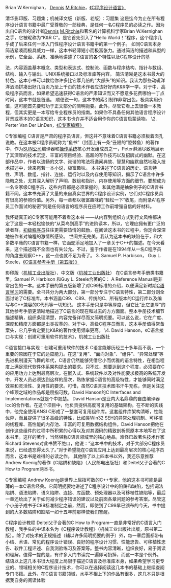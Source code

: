  Brian W.Kernighan， [Dennis](https://www.baidu.com/s?wd=Dennis&tn=SE_PcZhidaonwhc_ngpagmjz&rsv_dl=gh_pc_zhidao) [M.Ritchie](https://www.baidu.com/s?wd=M.Ritchie&tn=SE_PcZhidaonwhc_ngpagmjz&rsv_dl=gh_pc_zhidao)，[《C程序设计语言》](https://www.baidu.com/s?wd=%E3%80%8AC%E7%A8%8B%E5%BA%8F%E8%AE%BE%E8%AE%A1%E8%AF%AD%E8%A8%80%E3%80%8B&tn=SE_PcZhidaonwhc_ngpagmjz&rsv_dl=gh_pc_zhidao)

清华影印版、习题集；机械译文版（新版、老版）：习题集
这是迄今为止在所有程序设计语言书籍中最广受尊敬的一部经典，是任何一名C程序员的必读之作。因为出自C语言的设计者[Dennis](https://www.baidu.com/s?wd=Dennis&tn=SE_PcZhidaonwhc_ngpagmjz&rsv_dl=gh_pc_zhidao) [M.Ritchie](https://www.baidu.com/s?wd=M.Ritchie&tn=SE_PcZhidaonwhc_ngpagmjz&rsv_dl=gh_pc_zhidao)和著名的计算机科学家Brian W.Kernighan之手，它被昵称为“K&R C”。是它首先引入了“Hello World！”程序，这个程序几乎成了后来任何一本入门性程序设计语言书籍中的第一个例子。
如同C语言本身简洁紧凑而极具威力一样，这本书轻薄短小而极富张力。通过简洁的描述和典型的示例，它全面、系统、准确地讲述了C语言的各个特性以及C程序设计的基

法，内容涵盖基本概念、类型和表达式、控制流、函数与程序结构、指针与数组、结构、输入与输出、UNIX系统接口以及标准库等内容。
简洁清晰是这本书最大的特色。这本小书可以教给你许多比它厚几倍的“大部头”的知识。我认为那些动辄洋洋洒洒拼凑出好几百页乃至上千页的技术作者应该好好向K&R学一学。对于中、高级程序员而言，如果希望迅速获得C语言的严肃知识而又不愿意多花费哪怕一丁点时间，这本书就是首选。
顺便说一句，这本书的索引制作非常出色，极具实用价值，这可能首先要归功于正文部分的简明扼要。此外，尽管它看上去很像一本教程，但其实更是一本写给专业程序员的指南。如果你不具备任何其他语言程序设计背景或基本的C语言知识，这本书也许并不适合用作你的C语言启蒙读物。
\2. Perter Van Der LinDen，[《C专家编程》](https://www.baidu.com/s?wd=%E3%80%8AC%E4%B8%93%E5%AE%B6%E7%BC%96%E7%A8%8B%E3%80%8B&tn=SE_PcZhidaonwhc_ngpagmjz&rsv_dl=gh_pc_zhidao)

C专家编程
C语言是严肃的程序员语言，但这并不意味着C语言书籍必须板着面孔说教。在这本被C程序员昵称为“鱼书”（封面上有一条“丑陋的”腔棘鱼）的著作中，作为[SUN公司](https://www.baidu.com/s?wd=SUN%E5%85%AC%E5%8F%B8&tn=SE_PcZhidaonwhc_ngpagmjz&rsv_dl=gh_pc_zhidao)编译器和[操作系统](https://www.baidu.com/s?wd=%E6%93%8D%E4%BD%9C%E7%B3%BB%E7%BB%9F&tn=SE_PcZhidaonwhc_ngpagmjz&rsv_dl=gh_pc_zhidao)核心开发组成员之一，Peter淋漓尽致地展示了其深厚的技术沉淀、丰富的项目经验、高超的写作技巧以及招牌式的幽默。在这部作品中，作者以流畅的文字、诙谐的笔法将逸闻典故、智慧和幽默自然地融入技术描述中，读来宛若一本小说，极富趣味。 本书讲述了C语言的历史、语言特性、声明、数组、指针、连接、运行时以及内存使用等知识，揭示了C语言中许多隐晦之处，尤其深入解析了声明、数组和指针、内存使用等方面的细节。要想成为一名专家级C程序员，这些内容都是必须掌握的。和其他满是抽象例子的C语言书籍不同，这本书充满了大量的来自真实世界的C程序设计实例，它们对C程序员具有很高的参照价值。另外，每一章都以极富趣味的“轻松一下”收尾，而附录A“程序员工作面试的秘密”则是任何语言的程序员在应聘工作前增强自信的好材料。

我怀疑真正的C专家可能用不着看这本书 ——从内容到组织方式到行文风格都决定了这是一本轻松愉快的“从菜鸟到高手”的进阶读本，所以，它理应拥有更广泛的读者群。[初级程序员](https://www.baidu.com/s?wd=%E5%88%9D%E7%BA%A7%E7%A8%8B%E5%BA%8F%E5%91%98&tn=SE_PcZhidaonwhc_ngpagmjz&rsv_dl=gh_pc_zhidao)往往更需要热情的鼓励，在阅读这本书的过程中，你定会深深地被作者对编程的激情所感染。
世间并无完美。我认为这本书的缺陷在于，和大多数平庸的C语言书籍一样，它画蛇添足地加入了一章关于C++的描述。在今天看来，这个描述既不全面也有失公允。不过，鉴于作者是在1994年从一名C程序员的角度去观察C++，这一点也就不足为奇了。 3. Samuel P. Harbison， Guy L. Steele，[《C语言参考手册（第五版）》](https://www.baidu.com/s?wd=%E3%80%8AC%E8%AF%AD%E8%A8%80%E5%8F%82%E8%80%83%E6%89%8B%E5%86%8C%EF%BC%88%E7%AC%AC%E4%BA%94%E7%89%88%EF%BC%89%E3%80%8B&tn=SE_PcZhidaonwhc_ngpagmjz&rsv_dl=gh_pc_zhidao)

影印版（[机械工业出版社](https://www.baidu.com/s?wd=%E6%9C%BA%E6%A2%B0%E5%B7%A5%E4%B8%9A%E5%87%BA%E7%89%88%E7%A4%BE&tn=SE_PcZhidaonwhc_ngpagmjz&rsv_dl=gh_pc_zhidao)）、中文版（[机械工业出版社](https://www.baidu.com/s?wd=%E6%9C%BA%E6%A2%B0%E5%B7%A5%E4%B8%9A%E5%87%BA%E7%89%88%E7%A4%BE&tn=SE_PcZhidaonwhc_ngpagmjz&rsv_dl=gh_pc_zhidao)）
在C语言参考手册类书籍里，Samuel P. Harbison 和Guy L. Steele合著的C： A Reference Manual是非常出色的一本。这本手册的第五版新增了对C99标准的介绍，以便满足新时期[C语言学习](https://www.baidu.com/s?wd=C%E8%AF%AD%E8%A8%80%E5%AD%A6%E4%B9%A0&tn=SE_PcZhidaonwhc_ngpagmjz&rsv_dl=gh_pc_zhidao)的需要。全书共分为两大部分，第一部分专注于C语言特性，第二部分则全面讨论了C标准库。本书涵盖C99、C89、传统的C、所有版本的C运行库以及编写与C++兼容的C代码等一切知识。
这本手册只是中等厚度，但它比“比它更厚”的其他参考手册更清晰地描述了C语言的现在和过去的方方面面。整本手册技术细节描述精确，组织条理清楚，内容完备详尽而又简明扼要。可以这么说，它在广度、深度和精度方面都是出类拔萃的。对于中、高级C程序员而言，这本手册值得常备案头，它几乎肯定要比K&R的著作使用频率更高。
\4. David Hanson，《C语言接口与实现：创建可重用软件的技术》，机械工业出版社

C语言接口与实现：创建可重用软件的技术
C语言能够历经三十多年而不衰，一个重要的原因在于它的适应能力。在这“复用”、“面向对象”、“组件”、“异常处理”等先进机制漫天飞舞的年代，C语言仍然能够凭借它小而优雅的语言特性，在相当程度上满足现代软件体系架构提出的要求。只不过，想要达到这个程度，必须要在C的应用功力上达到最高层次。在嵌入式、系统软件以及对性能要求极高的系统开发中，开发人员必须达到这样的层次，熟练掌握C语言的高级特性，才能够同时满足效率和灵活性、复用性的要求。可惜，虽然C语言技术图书汗牛充栋，但是关注这个峰顶之域的作品却是屈指可数。David Hanson的C Interfaces and Implementations就是个中翘楚。
David Hanson是业内大名鼎鼎的自由编译器lcc的合作者。在这个项目中，他负责提供高度可复用的基础架构。在不断的实践中，他完全使用ANSI C形成了一整套可复用组件库。这套组件库架构清晰，性能优异，而且提供了很多高级的特性，比如类Win32 SEH的异常处理机制、可移植的线程库、高性能的内存池、丰富的可复用数据结构组件。David Hanson把他在创作这些组件的过程中所积累的心得以及对其源码的精致剖析原原本本地写在了这本书里。这样的著作，当然堪称C语言领域里的铭心绝品。难怪已故著名技术作家Richard Stevens对此书赞不绝口，他说：“这本书中的技术，对于大部分C程序员来说，已经遗忘得太久了。”对于希望能在C语言应用上达到最高层次的核心程序员而言，这本书是难得的必读之作。
其他除了以上四本书以外，我还乐意推荐Andrew Koenig的著作《C陷阱和缺陷》（人民邮电出版社）和Deitel父子合著的C How to Program两本书。

C专家编程
Andrew Koenig是世界上屈指可数的C++专家，他的这本书可能是最薄的一本C语言经典。它简明扼要地讲述了C程序设计中的陷阱和缺陷，包括词法陷阱、语法陷阱、语义陷阱、连接、库函数、预处理器以及可移植性缺陷等，最后一章还给出了关于如何减少程序错误的建议以及前面各章问题的参考答案。尽管这个小册子成书于C89标准制定之前，然而，即使到了C99早已颁布的今天，书中提到的大多数陷阱和缺陷一如十五年前那样使我们警醒。

C程序设计教程
Deitel父子合著的C How to Program一直是非常好的C语言入门教程，我手头的中译本名为《C程序设计教程》（机械工业出版社出版，原书第二版）。除了对技术的正规描述（辅以许多简明扼要的例子）外，每一章后面都带有小结、术语、常见的程序设计错误、良好的程序设计习惯、性能忠告、可移植性忠告、软件工程评述、自我测验练习及答案等。整书内容清晰，组织良好，易于阅读和理解。值得一提的是，有许多入门书读完一遍即可扔掉，而这一本是个例外。
结语以上这几本书很大程度上局限于描述C语言及标准库本身，如果希望学习更专业的、领域相关的C程序设计技术，你可以在选择阅读这几本书的基础上继续查阅专门书籍。此外，在C语言书籍领域，水平不相上下的作品有很多，这几本只是根据我自身的阅读体验  